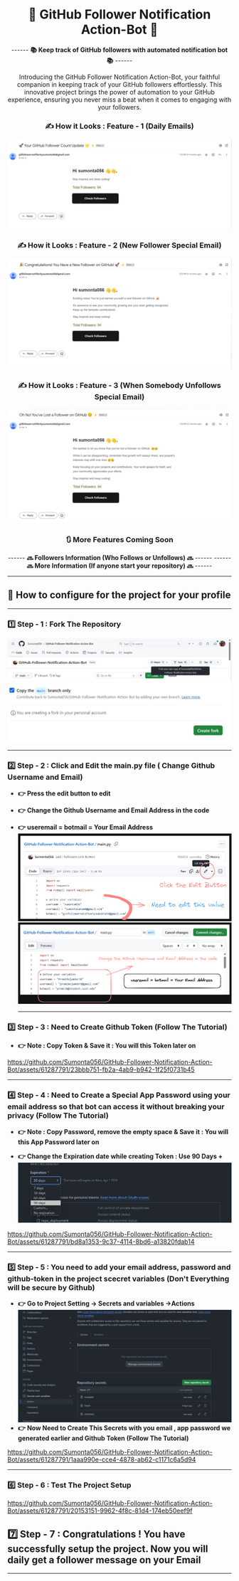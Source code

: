 <div align = "center">

# 🤖 GitHub Follower Notification Action-Bot 🤖

------ **📚 Keep track of GitHub followers with automated notification bot 📚** ------

Introducing the GitHub Follower Notification Action-Bot, your faithful companion in keeping track of your GitHub followers effortlessly. This innovative project brings the power of automation to your GitHub experience, ensuring you never miss a beat when it comes to engaging with your followers.

### ✍️ **How it Looks : Feature - 1 (Daily Emails)**

![alt text](./assets/image.png)

### ✍️ **How it Looks : Feature - 2 (New Follower Special Email)**

![alt text](./assets/image-1.png)

### ✍️ **How it Looks : Feature - 3 (When Somebody Unfollows Special Email)**

![alt text](./assets/image-2.png)

### 🔃 More Features Coming Soon

------ **🔜 Followers Information (Who Follows or Unfollows) 🔜** ------
------ **🔜 More Information (If anyone start your repository) 🔜** ------

<hr>
</div>

## 🌱 How to configure for the project for your profile

<hr>

### 1️⃣ Step - 1 : Fork The Repository

![alt text](./tutorials/image.png)
![alt text](./tutorials/image-1.png)

<hr>

### 2️⃣ Step - 2 : Click and Edit the main.py file ( Change Github Username and Email)

- **👉 Press the edit button to edit**
- **👉 Change the Github Username and Email Address in the code**
- **👉 useremail = botmail = Your Email Address**
  ![alt text](./tutorials/image3.excalidraw.png)
  ![alt text](./tutorials/editmainpy.excalidraw.png)

  <hr>

### 3️⃣ Step - 3 : Need to Create Github Token (Follow The Tutorial)

- **👉 Note : Copy Token & Save it : You will this Token later on**

https://github.com/Sumonta056/GitHub-Follower-Notification-Action-Bot/assets/61287791/23bbb751-fb2a-4ab9-b942-1f25f0731b45

<hr>


### 4️⃣ Step - 4 : Need to Create a Special App Password using your email address so that bot can access it without breaking your privacy (Follow The Tutorial)

- **👉 Note : Copy Password, remove the empty space & Save it : You will this App Password later on**

- **👉 Change the Expiration date while creating Token : Use 90 Days +**
  ![alt text](./tutorials/image-4.png)

https://github.com/Sumonta056/GitHub-Follower-Notification-Action-Bot/assets/61287791/bd8a1353-9c37-4114-8bd6-a13820fdab14

<hr>

### 5️⃣ Step - 5 : You need to add your email address, password and github-token in the project scecret variables (Don't Everything will be secure by Github)

- **👉 Go to Project Setting -> Secrets and variables ->Actions**
  ![alt text](./tutorials/image-5.png)
- **👉 Now Need to Create This Secrets with you email , app password we generated earlier and Github Token (Follow The Tutorial)**



https://github.com/Sumonta056/GitHub-Follower-Notification-Action-Bot/assets/61287791/1aaa990e-cce4-4878-ab62-c1171c6a5d94

<hr>

### 6️⃣ Step - 6 : Test The Project Setup




https://github.com/Sumonta056/GitHub-Follower-Notification-Action-Bot/assets/61287791/20153151-9962-4f8c-81d4-174eb50eef9f




## 7️⃣ Step - 7 : Congratulations ! You have successfully setup the project. Now you will daily get a follower message on your Email

<hr>
